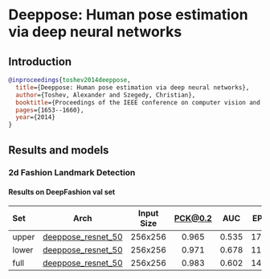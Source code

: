# Deeppose: Human pose estimation via deep neural networks

## Introduction

<!-- [ALGORITHM] -->

```bibtex
@inproceedings{toshev2014deeppose,
  title={Deeppose: Human pose estimation via deep neural networks},
  author={Toshev, Alexander and Szegedy, Christian},
  booktitle={Proceedings of the IEEE conference on computer vision and pattern recognition},
  pages={1653--1660},
  year={2014}
}
```

## Results and models

### 2d Fashion Landmark Detection

#### Results on DeepFashion val set

| Set   |                                                  Arch                                                   | Input Size | PCK@0.2 |  AUC  |  EPE  |                                                             ckpt                                                              |                                                           log                                                            |
| :---- | :-----------------------------------------------------------------------------------------------------: | :--------: | :-----: | :---: | :---: | :---------------------------------------------------------------------------------------------------------------------------: | :----------------------------------------------------------------------------------------------------------------------: |
| upper | [deeppose_resnet_50](/configs/fashion/deeppose/deepfashion/deeppose_res50_deepfashion_upper_256x192.py) |  256x256   |  0.965  | 0.535 | 17.2  | [ckpt](https://download.openmmlab.com/mmpose/fashion/deeppose/deeppose_res50_deepfashion_upper_256x192-497799fb_20210309.pth) | [log](https://download.openmmlab.com/mmpose/fashion/deeppose/deeppose_res50_deepfashion_upper_256x192_20210309.log.json) |
| lower | [deeppose_resnet_50](/configs/fashion/deeppose/deepfashion/deeppose_res50_deepfashion_lower_256x192.py) |  256x256   |  0.971  | 0.678 | 11.8  | [ckpt](https://download.openmmlab.com/mmpose/fashion/deeppose/deeppose_res50_deepfashion_lower_256x192-94e0e653_20210309.pth) | [log](https://download.openmmlab.com/mmpose/fashion/deeppose/deeppose_res50_deepfashion_lower_256x192_20210309.log.json) |
| full  | [deeppose_resnet_50](/configs/fashion/deeppose/deepfashion/deeppose_res50_deepfashion_full_256x192.py)  |  256x256   |  0.983  | 0.602 | 14.0  | [ckpt](https://download.openmmlab.com/mmpose/fashion/deeppose/deeppose_res50_deepfashion_full_256x192-4e0273e2_20210309.pth)  | [log](https://download.openmmlab.com/mmpose/fashion/deeppose/deeppose_res50_deepfashion_full_256x192_20210309.log.json)  |
